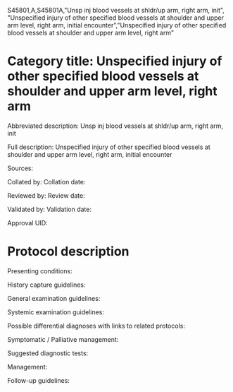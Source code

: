 S45801,A,S45801A,"Unsp inj blood vessels at shldr/up arm, right arm, init", "Unspecified injury of other specified blood vessels at shoulder and upper arm level, right arm, initial encounter","Unspecified injury of other specified blood vessels at shoulder and upper arm level, right arm"
# Category title: Unspecified injury of other specified blood vessels at shoulder and upper arm level, right arm

Abbreviated description: Unsp inj blood vessels at shldr/up arm, right arm, init

Full description: Unspecified injury of other specified blood vessels at shoulder and upper arm level, right arm, initial encounter

Sources:

Collated by:
Collation date:

Reviewed by:
Review date:

Validated by:
Validation date:

Approval UID:

# Protocol description

Presenting conditions:

History capture guidelines:

General examination guidelines:

Systemic examination guidelines:

Possible differential diagnoses with links to related protocols:

Symptomatic / Palliative management:

Suggested diagnostic tests:

Management:

Follow-up guidelines:
